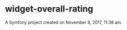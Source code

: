 widget-overall-rating
=====================

A Symfony project created on November 8, 2017, 11:38 am.
